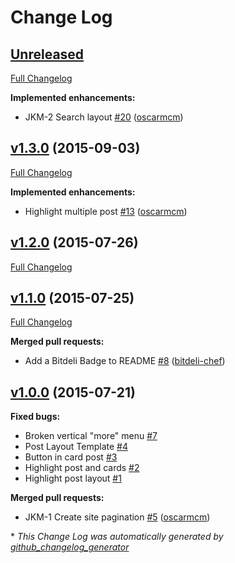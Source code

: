 # Change Log

## [Unreleased](https://github.com/gdg-managua/jekyll-mdl/tree/HEAD)

[Full Changelog](https://github.com/gdg-managua/jekyll-mdl/compare/v1.3.0...HEAD)

**Implemented enhancements:**

- JKM-2 Search layout [\#20](https://github.com/gdg-managua/jekyll-mdl/pull/20) ([oscarmcm](https://github.com/oscarmcm))

## [v1.3.0](https://github.com/gdg-managua/jekyll-mdl/tree/v1.3.0) (2015-09-03)
[Full Changelog](https://github.com/gdg-managua/jekyll-mdl/compare/v1.2.0...v1.3.0)

**Implemented enhancements:**

- Highlight multiple post [\#13](https://github.com/gdg-managua/jekyll-mdl/pull/13) ([oscarmcm](https://github.com/oscarmcm))

## [v1.2.0](https://github.com/gdg-managua/jekyll-mdl/tree/v1.2.0) (2015-07-26)
[Full Changelog](https://github.com/gdg-managua/jekyll-mdl/compare/v1.1.0...v1.2.0)

## [v1.1.0](https://github.com/gdg-managua/jekyll-mdl/tree/v1.1.0) (2015-07-25)
[Full Changelog](https://github.com/gdg-managua/jekyll-mdl/compare/v1.0.0...v1.1.0)

**Merged pull requests:**

- Add a Bitdeli Badge to README [\#8](https://github.com/gdg-managua/jekyll-mdl/pull/8) ([bitdeli-chef](https://github.com/bitdeli-chef))

## [v1.0.0](https://github.com/gdg-managua/jekyll-mdl/tree/v1.0.0) (2015-07-21)
**Fixed bugs:**

- Broken vertical "more" menu [\#7](https://github.com/gdg-managua/jekyll-mdl/issues/7)
- Post Layout Template [\#4](https://github.com/gdg-managua/jekyll-mdl/issues/4)
- Button in card post [\#3](https://github.com/gdg-managua/jekyll-mdl/issues/3)
- Highlight post and cards [\#2](https://github.com/gdg-managua/jekyll-mdl/issues/2)
- Highlight post layout [\#1](https://github.com/gdg-managua/jekyll-mdl/issues/1)

**Merged pull requests:**

- JKM-1 Create site pagination [\#5](https://github.com/gdg-managua/jekyll-mdl/pull/5) ([oscarmcm](https://github.com/oscarmcm))



\* *This Change Log was automatically generated by [github_changelog_generator](https://github.com/skywinder/Github-Changelog-Generator)*
